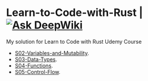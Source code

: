 # Learn-to-Code-with-Rust | [![Ask DeepWiki](https://deepwiki.com/badge.svg)](https://deepwiki.com/ramadan-x/Learn-to-Code-with-Rust)
My solution for Learn to Code with Rust Udemy Course
- [S02-Variables-and-Mutability](./src/S02-Variables-and-Mutability).
- [S03-Data-Types](./src/S03-Data-Types).
- [S04-Functions](./src/S04-Functions).
- [S05-Control-Flow](./src/S05-Control-Flow).

